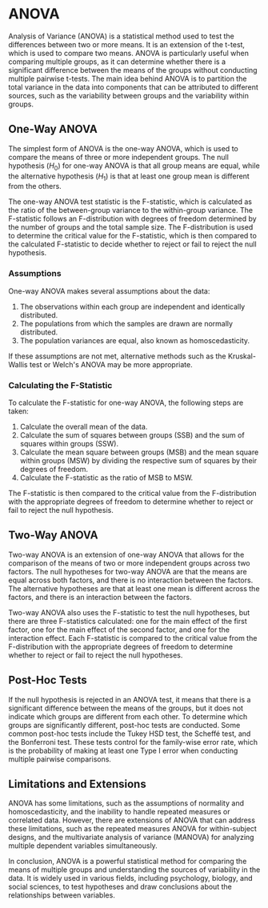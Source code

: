 # ANOVA

Analysis of Variance (ANOVA) is a statistical method used to test the differences between two or more means. It is an extension of the t-test, which is used to compare two means. ANOVA is particularly useful when comparing multiple groups, as it can determine whether there is a significant difference between the means of the groups without conducting multiple pairwise t-tests. The main idea behind ANOVA is to partition the total variance in the data into components that can be attributed to different sources, such as the variability between groups and the variability within groups.

## One-Way ANOVA

The simplest form of ANOVA is the one-way ANOVA, which is used to compare the means of three or more independent groups. The null hypothesis ($H_0$) for one-way ANOVA is that all group means are equal, while the alternative hypothesis ($H_1$) is that at least one group mean is different from the others.

The one-way ANOVA test statistic is the F-statistic, which is calculated as the ratio of the between-group variance to the within-group variance. The F-statistic follows an F-distribution with degrees of freedom determined by the number of groups and the total sample size. The F-distribution is used to determine the critical value for the F-statistic, which is then compared to the calculated F-statistic to decide whether to reject or fail to reject the null hypothesis.

### Assumptions

One-way ANOVA makes several assumptions about the data:

1. The observations within each group are independent and identically distributed.
2. The populations from which the samples are drawn are normally distributed.
3. The population variances are equal, also known as homoscedasticity.

If these assumptions are not met, alternative methods such as the Kruskal-Wallis test or Welch's ANOVA may be more appropriate.

### Calculating the F-Statistic

To calculate the F-statistic for one-way ANOVA, the following steps are taken:

1. Calculate the overall mean of the data.
2. Calculate the sum of squares between groups (SSB) and the sum of squares within groups (SSW).
3. Calculate the mean square between groups (MSB) and the mean square within groups (MSW) by dividing the respective sum of squares by their degrees of freedom.
4. Calculate the F-statistic as the ratio of MSB to MSW.

The F-statistic is then compared to the critical value from the F-distribution with the appropriate degrees of freedom to determine whether to reject or fail to reject the null hypothesis.

## Two-Way ANOVA

Two-way ANOVA is an extension of one-way ANOVA that allows for the comparison of the means of two or more independent groups across two factors. The null hypotheses for two-way ANOVA are that the means are equal across both factors, and there is no interaction between the factors. The alternative hypotheses are that at least one mean is different across the factors, and there is an interaction between the factors.

Two-way ANOVA also uses the F-statistic to test the null hypotheses, but there are three F-statistics calculated: one for the main effect of the first factor, one for the main effect of the second factor, and one for the interaction effect. Each F-statistic is compared to the critical value from the F-distribution with the appropriate degrees of freedom to determine whether to reject or fail to reject the null hypotheses.

## Post-Hoc Tests

If the null hypothesis is rejected in an ANOVA test, it means that there is a significant difference between the means of the groups, but it does not indicate which groups are different from each other. To determine which groups are significantly different, post-hoc tests are conducted. Some common post-hoc tests include the Tukey HSD test, the Scheffé test, and the Bonferroni test. These tests control for the family-wise error rate, which is the probability of making at least one Type I error when conducting multiple pairwise comparisons.

## Limitations and Extensions

ANOVA has some limitations, such as the assumptions of normality and homoscedasticity, and the inability to handle repeated measures or correlated data. However, there are extensions of ANOVA that can address these limitations, such as the repeated measures ANOVA for within-subject designs, and the multivariate analysis of variance (MANOVA) for analyzing multiple dependent variables simultaneously.

In conclusion, ANOVA is a powerful statistical method for comparing the means of multiple groups and understanding the sources of variability in the data. It is widely used in various fields, including psychology, biology, and social sciences, to test hypotheses and draw conclusions about the relationships between variables.
